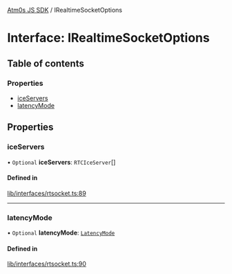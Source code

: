 [Atm0s JS SDK](../README.md) / IRealtimeSocketOptions

# Interface: IRealtimeSocketOptions

## Table of contents

### Properties

- [iceServers](IRealtimeSocketOptions.md#iceservers)
- [latencyMode](IRealtimeSocketOptions.md#latencymode)

## Properties

### iceServers

• `Optional` **iceServers**: `RTCIceServer`[]

#### Defined in

[lib/interfaces/rtsocket.ts:89](https://github.com/8xFF/media-sdk-js/blob/d289714/src/lib/interfaces/rtsocket.ts#L89)

___

### latencyMode

• `Optional` **latencyMode**: [`LatencyMode`](../enums/LatencyMode.md)

#### Defined in

[lib/interfaces/rtsocket.ts:90](https://github.com/8xFF/media-sdk-js/blob/d289714/src/lib/interfaces/rtsocket.ts#L90)
